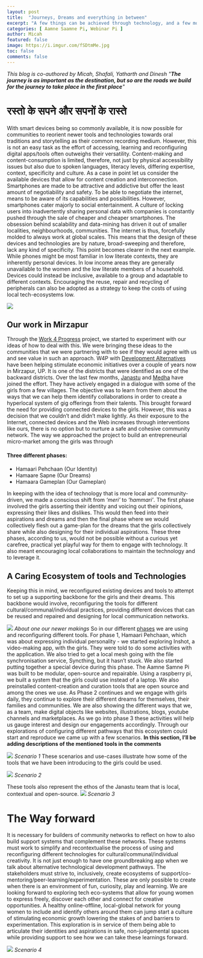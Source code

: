 ```yaml
---
layout: post
title:  "Journeys, Dreams and everything in between"
excerpt: "A few things can be achieved through technology, and a few more through contextual, open-source, local and community-based technology."
categories: [ Aamne Saamne Pi, Webinar Pi ]
author: Micah 
featured: false
image: https://i.imgur.com/fSDtmMe.jpg
toc: false
comments: false
---
```

*This blog is co-authored by Micah, Shafali, Yatharth and Dinesh*
*"**The journey is as important as the destination, but so are the roads we build for the journey to take place in the first place**"*

# रस्तो के सपने और सपनों के रास्ते

With smart devices being so commonly available, it is now possible for communities to reorient newer tools and technologies towards oral traditions and storytelling as their common recording medium. However, this is not an easy task as the effort of accessing, learning and reconfiguring digital apps/tools often outweighs their versatility. Content-making and content-consumption is limited, therefore, not just by physical accessibility issues but also due to spoken languages, literacy levels, differing expertise, context, specificity and culture. As a case in point let us consider the available devices that allow for content creation and interconnection. Smartphones are made to be attractive and addictive but offer the least amount of negotiability and safety. To be able to negotiate the internet, means to be aware of its capabilities and possibilities. However, smartphones cater majorly to social entertainment. A culture of locking users into inadvertently sharing personal data with companies is constantly pushed through the sale of cheaper and cheaper smartphones.
The obsession behind scalability and data-mining has driven it out of smaller localities, neighbourhoods, communities. The internet is thus, forcefully molded to always work at global scales. This means that the design of these devices and technologies are by nature, broad-sweeping and therefore, lack any kind of specificity. This point becomes clearer in the next example.  While phones might be most familiar in low literate contexts, they are inherently personal devices. In low income areas they are generally unavailable to the women and the low literate members of a household. Devices could instead be inclusive, available to a group and adaptable to different contexts. Encouraging the reuse, repair and recycling of peripherals can also be adopted as a strategy to keep the costs of using local tech-ecosystems low.

![](https://i.imgur.com/fSDtmMe.jpg)

## Our work in Mirzapur
Through the [Work 4 Progress](https://www.work4progress.org) project, we started to experiment with our ideas of how to deal with this. We were bringing these ideas to the communities that we were partnering with to see if they would agree with us and see value in such an approach. W4P with [Development Alternatives](https://www.devalt.org/) have been helping stimulate economic initiatives over a couple of years now in Mirzapur, UP. It is one of the districts that were identified as one of the backward districts. Over the last few months, [Janastu](https://janastu.org/) and [Medha](https://medha.org.in/) have joined the effort. They have actively engaged in a dialogue with some of the girls from a few villages. The objective was to learn from them about the ways that we can help them identify collaborations in order to create a hyperlocal system of gig offerings from their talents. This brought forward the need for providing connected devices to the girls. However, this was a decision that we couldn’t and didn’t make lightly. As their exposure to the Internet, connected devices and the Web increases through interventions like ours, there is no option but to nurture a safe and cohesive community network. 
The way we approached the project to build an entrepreneurial micro-market among the girls was through 
#### Three different phases:
* Hamaari Pehchaan (Our Identity)
* Hamaare Sapne (Our Dreams)
* Hamaara Gameplan (Our Gameplan)


In keeping with the idea of technology that is more local and community-driven, we made a conscious shift from *‘meri’* to *‘hammari’*. The first phase involved the girls asserting their identity and voicing out their opinions, expressing their likes and dislikes. This would then feed into their aspirations and dreams and then the final phase where we would collectively flesh out a game-plan for the dreams that the girls collectively share while also designing for their individual aspirations. These three phases, according to us, would not be possible without a curious yet carefree, practical yet playful way for them to engage with technology. It also meant encouraging local collaborations to maintain the technology and to leverage it.


## A Caring Ecosystem of tools and Technologies
Keeping this in mind, we reconfigured existing devices and tools to attempt to set up a supporting backbone for the girls and their dreams. This backbone would involve,
reconfiguring the tools for different cultural/communal/individual practices, providing different devices that can be reused and repaired and designing for local communication networks.

![](https://i.imgur.com/1UUDH8k.jpg)
*About one our newer makings*
So in our different [phases](#three-different-phases) we are using and reconfiguring different tools. For phase 1, Hamaari Pehchaan, which was about expressing individual personality - we started exploring Inshot, a video-making app, with the girls. They were told to do some activities with the application. We also tried to get a local mesh going with the file synchronisation service, Syncthing, but it hasn’t stuck. We also started putting together a special device during this phase. The Aamne Samne Pi was built to be modular, open-source and repairable. Using a raspberry pi, we built a system that the girls could use instead of a laptop. We also preinstalled content-creation and curation tools that are open source and among the ones we use. As Phase 2 continues and we engage with girls daily, they continue to explore their different dreams for themselves, their families and communities. We are also showing the different ways that we, as a team, make digital objects like websites, illustrations, blogs, youtube channels and marketplaces. As we go into phase 3 these activities will help us gauge interest and design our engagements accordingly. 
Through our explorations of configuring different pathways that this ecosystem could start and reproduce we came up with a few scenarios. 
**In this section, I’ll be adding descriptions of the mentioned tools in the comments** 


![](https://i.imgur.com/nCHuVCi.jpg)
*Scenario 1*
These scenarios and use-cases illustrate how some of the tools that we have been introducing to the girls could be used. 

![](https://i.imgur.com/hrw3IQ6.jpg)
*Scenario 2*

These tools also represent the ethos of the Janastu team that is local, contextual and open-source. 
![](https://i.imgur.com/MaWMquf.jpg)
*Scenario 3*


# The Way forward
It is necessary for builders of community networks to reflect on how to also build support systems that complement these networks. These systems must work to simplify and recontextualise the process of using and reconfiguring different technologies for cultural/communal/individual creativity. It is not just enough to have one groundbreaking app when we talk about alternative technological development pathways. The stakeholders must strive to, inclusively, create ecosystems of support/co-mentoring/peer-learning/experimentation. These are only possible to create when there is an environment of fun, curiosity, play and learning. We are looking forward to exploring tech eco-systems that allow for young women to express freely, discover each other and connect for creative opportunities. A healthy online-offline, local-global network for young women to include and identify others around them can jump start a culture of stimulating economic growth lowering the stakes of and barriers to experimentation. This exploration is in service of them being able to articulate their identities and aspirations in safe, non-judgemental spaces while providing support to see how we can take these learnings forward. 

![](https://i.imgur.com/W57PpYZ.jpg)
*Scenario 4*

